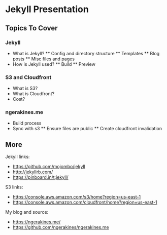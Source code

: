 # Jekyll Presentation

## Topics To Cover

### Jekyll

* What is Jekyll?
** Config and directory structure
** Templates
** Blog posts
** Misc files and pages
* How is Jekyll used?
** Build
** Preview

### S3 and Cloudfront

* What is S3?
* What is Cloudfront?
* Cost?

### ngerakines.me

* Build process
* Sync with s3
** Ensure files are public
** Create cloudfront invalidation

## More

Jekyll links:

* https://github.com/mojombo/jekyll
* http://jekyllrb.com/
* https://pinboard.in/t:jekyll/

S3 links:

* https://console.aws.amazon.com/s3/home?region=us-east-1
* https://console.aws.amazon.com/cloudfront/home?region=us-east-1

My blog and source:

* https://ngerakines.me/
* https://github.com/ngerakines/ngerakines.me
